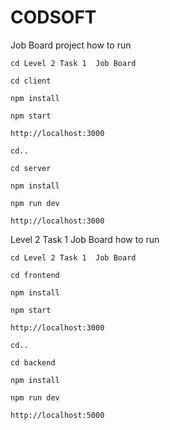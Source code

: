 # CODSOFT

Job Board project how to run

    cd Level 2 Task 1  Job Board

    cd client

    npm install

    npm start

    http://localhost:3000

    cd..

    cd server

    npm install

    npm run dev

    http://localhost:3000






Level 2 Task 1  Job Board how to run

    cd Level 2 Task 1  Job Board
   
    cd frontend
    
    npm install

    npm start

    http://localhost:3000

    cd..

    cd backend

    npm install

    npm run dev

    http://localhost:5000
